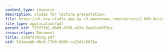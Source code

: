 ```yaml
---
content_type: resource
description: Slides for lecture presentation.
file: https://ol-ocw-studio-app-qa.s3.amazonaws.com/courses/2-008-design-and-manufacturing-ii-spring-2004/541eea4bdbc677b08886ca2341c6676a_13deforming.pdf
file_type: application/pdf
parent_uid: 737ff3b1-dbdd-d788-a37a-5aa61e6653ee
resourcetype: Document
title: 13deforming.pdf
uid: 541eea4b-dbc6-77b0-8886-ca2341c6676a
---
```

